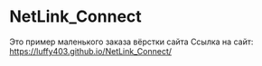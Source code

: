 # NetLink_Connect
Это пример маленького заказа вёрстки сайта
Ссылка на сайт: https://luffy403.github.io/NetLink_Connect/

